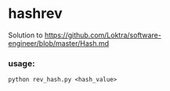 # hashrev

Solution to 
https://github.com/Loktra/software-engineer/blob/master/Hash.md

### usage:
`python rev_hash.py <hash_value>`

